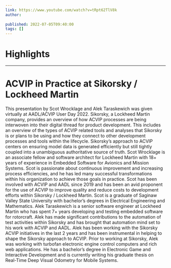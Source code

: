 ```yaml
---
link: https://www.youtube.com/watch?v=tRpt62TlV8k
author: 
   
published: 2022-07-05T09:40:00
tags: []
---
```

# Highlights


---
# ACVIP in Practice at Sikorsky / Lockheed Martin
This presentation by Scot Wrocklage and Alek Taraskewich was given virtually at AADL/ACVIP User Day 2022. Sikorsky, a Lockheed Martin company, provides an overview of how ACVIP processes are being interwoven into their digital thread for product development. This includes an overview of the types of ACVIP related tools and analyses that Sikorsky is or plans to be using and how they connect to other development processes and tools within the lifecycle. Sikorsky’s approach to ACVIP centers on ensuring model data is generated efficiently but still tightly coupled into a unambiguous authoritative source of truth. Scot Wrocklage is an associate fellow and software architect for Lockheed Martin with 18+ years of experience in Embedded Software for Avionics and Mission Systems. Scot is passionate about continuous improvement and increasing process efficiencies, and he has led many successful transformations within his organization to achieve those goals in practice. Scot has been involved with ACVIP and AADL since 2019 and has been an avid proponent for the use of ACVIP to improve quality and reduce costs to development efforts within Sikorsky / Lockheed Martin. Scot is a graduate of Saginaw Valley State University with bachelor’s degrees in Electrical Engineering and Mathematics. Alek Taraskewich is a senior software engineer at Lockheed Martin who has spent 7+ years developing and testing embedded software for rotorcraft. Alek has made significant contributions to the automation of test activities within Sikorsky and has brought that automation mind set to his work with ACVIP and AADL. Alek has been working with the Sikorsky ACVIP initiatives in the last 2 years and has been instrumental in helping to shape the Sikorsky approach to ACVIP. Prior to working at Sikorsky, Alek was working with turbofan electronic engine control computers and rich web applications. He has a bachelor’s degree in Electronic Game and Interactive Development and is currently writing his graduate thesis on Real-Time Deep Visual Odometry for Mobile Systems.